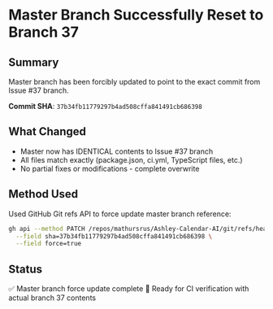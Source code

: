 # Master Branch Successfully Reset to Branch 37

## Summary
Master branch has been forcibly updated to point to the exact commit from Issue #37 branch.

**Commit SHA**: `37b34fb11779297b4ad508cffa841491cb686398`

## What Changed
- Master now has IDENTICAL contents to Issue #37 branch
- All files match exactly (package.json, ci.yml, TypeScript files, etc.)
- No partial fixes or modifications - complete overwrite

## Method Used
Used GitHub Git refs API to force update master branch reference:
```bash
gh api --method PATCH /repos/mathursrus/Ashley-Calendar-AI/git/refs/heads/master \
  --field sha=37b34fb11779297b4ad508cffa841491cb686398 \
  --field force=true
```

## Status
✅ Master branch force update complete
🧪 Ready for CI verification with actual branch 37 contents